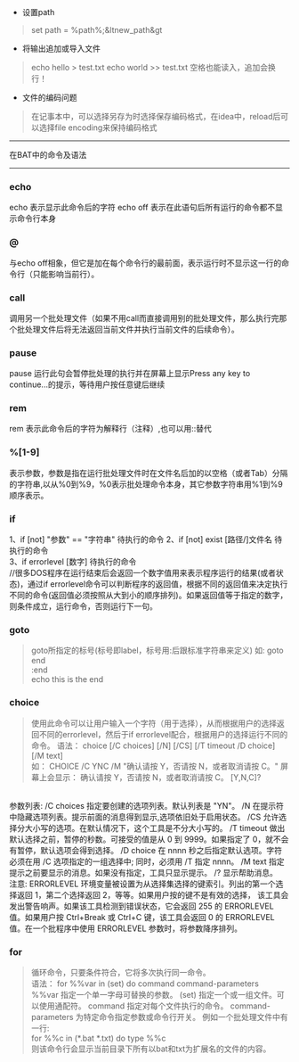 - 设置path
> set path = %path%;&ltnew_path&gt

- 将输出追加或导入文件
> echo hello > test.txt
> echo world >> test.txt
> 空格也能读入，追加会换行！

- 文件的编码问题
> 在记事本中，可以选择另存为时选择保存编码格式，在idea中，reload后可以选择file encoding来保持编码格式


-----------------------
在BAT中的命令及语法
***********************

### echo
> 
echo 表示显示此命令后的字符
echo off 表示在此语句后所有运行的命令都不显示命令行本身

### @
> 
与echo off相象，但它是加在每个命令行的最前面，表示运行时不显示这一行的命令行（只能影响当前行）。 

### call
> 
调用另一个批处理文件（如果不用call而直接调用别的批处理文件，那么执行完那个批处理文件后将无法返回当前文件并执行当前文件的后续命令）。  

### pause
> 
pause 运行此句会暂停批处理的执行并在屏幕上显示Press any key to continue...的提示，等待用户按任意键后继续   

### rem
> 
rem 表示此命令后的字符为解释行（注释）,也可以用::替代

### %[1-9]
> 
表示参数，参数是指在运行批处理文件时在文件名后加的以空格（或者Tab）分隔的字符串,以从%0到%9，%0表示批处理命令本身，其它参数字符串用%1到%9顺序表示。  

### if
> 
1、if [not] "参数" == "字符串" 待执行的命令
2、if [not] exist [路径/]文件名 待执行的命令 <br/>
3、if errorlevel [数字] 待执行的命令  
//很多DOS程序在运行结束后会返回一个数字值用来表示程序运行的结果(或者状态)，通过if errorlevel命令可以判断程序的返回值，根据不同的返回值来决定执行不同的命令(返回值必须按照从大到小的顺序排列)。如果返回值等于指定的数字，则条件成立，运行命令，否则运行下一句。

### goto
> goto所指定的标号(标号即label，标号用:后跟标准字符串来定义)
如:
goto end  
:end  
echo this is the end  

### choice
> 使用此命令可以让用户输入一个字符（用于选择），从而根据用户的选择返回不同的errorlevel，然后于if errorlevel配合，根据用户的选择运行不同的命令。
语法：
choice [/C choices] [/N] [/CS] [/T timeout /D choice] [/M text] <br/>
如：
CHOICE /C YNC /M "确认请按 Y，否请按 N，或者取消请按 C。" 
屏幕上会显示： 
确认请按 Y，否请按 N，或者取消请按 C。 [Y,N,C]? 
<br/>
参数列表: 
/C    choices       指定要创建的选项列表。默认列表是 "YN"。 
/N                  在提示符中隐藏选项列表。提示前面的消息得到显示,选项依旧处于启用状态。 
/CS                 允许选择分大小写的选项。在默认情况下，这个工具是不分大小写的。 
/T    timeout       做出默认选择之前，暂停的秒数。可接受的值是从 0 到 9999。如果指定了 0，就不会有暂停，默认选项会得到选择。 
/D    choice        在 nnnn 秒之后指定默认选项。字符必须在用 /C 选项指定的一组选择中; 同时，必须用 /T 指定 nnnn。 
/M    text          指定提示之前要显示的消息。如果没有指定，工具只显示提示。 
/?                  显示帮助消息。 
<br/>
注意: 
ERRORLEVEL 环境变量被设置为从选择集选择的键索引。列出的第一个选 
择返回 1，第二个选择返回 2，等等。如果用户按的键不是有效的选择， 
该工具会发出警告响声。如果该工具检测到错误状态，它会返回 255 的 
ERRORLEVEL 值。如果用户按 Ctrl+Break 或 Ctrl+C 键，该工具会返回 0 的 ERRORLEVEL 值。在一个批程序中使用 ERRORLEVEL 参数时，将参数降序排列。 

### for
> 循环命令，只要条件符合，它将多次执行同一命令。  
语法：
for %%var in (set) do command command-parameters<br/>
  %%var 指定一个单一字母可替换的参数。 
  (set)      指定一个或一组文件。可以使用通配符。 
  command    指定对每个文件执行的命令。 
  command-parameters  为特定命令指定参数或命令行开关。 
例如一个批处理文件中有一行:  
for %%c in (*.bat *.txt) do type %%c  
则该命令行会显示当前目录下所有以bat和txt为扩展名的文件的内容。 
